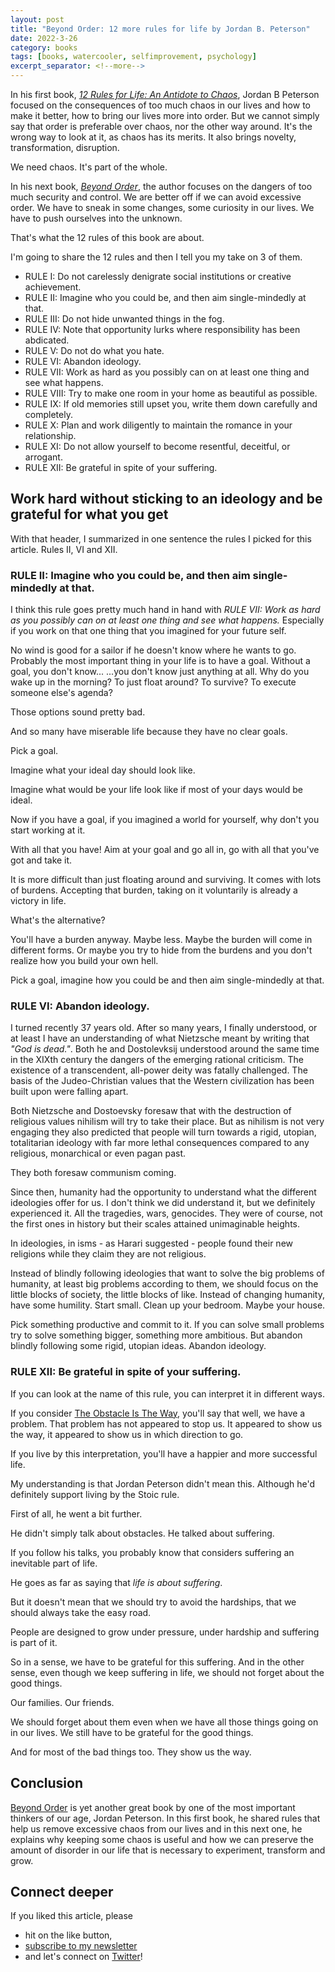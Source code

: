 ```yaml
---
layout: post
title: "Beyond Order: 12 more rules for life by Jordan B. Peterson"
date: 2022-3-26
category: books
tags: [books, watercooler, selfimprovement, psychology]
excerpt_separator: <!--more-->
---
```

In his first book, *[12 Rules for Life: An Antidote to Chaos](https://devreads.sandordargo.com/12-rules-for-life/)*, Jordan B Peterson focused on the consequences of too much chaos in our lives and how to make it better, how to bring our lives more into order. But we cannot simply say that order is preferable over chaos, nor the other way around. It's the wrong way to look at it, as chaos has its merits. It also brings novelty, transformation, disruption.
<!--more-->

We need chaos. It's part of the whole.

In his next book, *[Beyond Order](https://www.amazon.com/Beyond-Order-More-Rules-Life-ebook/dp/B08NP6881K/?&_encoding=UTF8&tag=sandordargo-20&linkCode=ur2&linkId=d9275cf0e8dc877044bb960c1fb73460&camp=1789&creative=9325)*, the author focuses on the dangers of too much security and control. We are better off if we can avoid excessive order. We have to sneak in some changes, some curiosity in our lives. We have to push ourselves into the unknown.

That's what the 12 rules of this book are about.

I'm going to share the 12 rules and then I tell you my take on 3 of them.


- RULE I: Do not carelessly denigrate social institutions or creative achievement.
- RULE II: Imagine who you could be, and then aim single-mindedly at that.
- RULE III: Do not hide unwanted things in the fog.
- RULE IV: Note that opportunity lurks where responsibility has been abdicated.
- RULE V: Do not do what you hate.
- RULE VI: Abandon ideology.
- RULE VII: Work as hard as you possibly can on at least one thing and see what happens.
- RULE VIII: Try to make one room in your home as beautiful as possible.
- RULE IX: If old memories still upset you, write them down carefully and completely.
- RULE X: Plan and work diligently to maintain the romance in your relationship.
- RULE XI: Do not allow yourself to become resentful, deceitful, or arrogant.
- RULE XII: Be grateful in spite of your suffering.


## Work hard without sticking to an ideology and be grateful for what you get

With that header, I summarized in one sentence the rules I picked for this article. Rules II, VI and XII.


### RULE II: Imagine who you could be, and then aim single-mindedly at that.

I think this rule goes pretty much hand in hand with *RULE VII: Work as hard as you possibly can on at least one thing and see what happens.* Especially if you work on that one thing that you imagined for your future self.

No wind is good for a sailor if he doesn't know where he wants to go. Probably the most important thing in your life is to have a goal. Without a goal, you don't know... ...you don't know just anything at all. Why do you wake up in the morning? To just float around? To survive? To execute someone else's agenda?

Those options sound pretty bad.

And so many have miserable life because they have no clear goals.

Pick a goal.

Imagine what your ideal day should look like.

Imagine what would be your life look like if most of your days would be ideal.

Now if you have a goal, if you imagined a world for yourself, why don't you start working at it.

With all that you have! Aim at your goal and go all in, go with all that you've got and take it.

It is more difficult than just floating around and surviving. It comes with lots of burdens. Accepting that burden, taking on it voluntarily is already a victory in life. 

What's the alternative?

You'll have a burden anyway. Maybe less. Maybe the burden will come in different forms. Or maybe you try to hide from the burdens and you don't realize how you build your own hell.

Pick a goal, imagine how you could be and then aim single-mindedly at that.

### RULE VI: Abandon ideology.

I turned recently 37 years old. After so many years, I finally understood, or at least I have an understanding of what Nietzsche meant by writing that *"God is dead."*. Both he and Dostolevksij understood around the same time in the XIXth century the dangers of the emerging rational criticism. The existence of a transcendent, all-power deity was fatally challenged. The basis of the Judeo-Christian values that the Western civilization has been built upon were falling apart.

Both Nietzsche and Dostoevsky foresaw that with the destruction of religious values nihilism will try to take their place. But as nihilism is not very engaging they also predicted that people will turn towards a rigid, utopian, totalitarian ideology with far more lethal consequences compared to any religious, monarchical or even pagan past.

They both foresaw communism coming.

Since then, humanity had the opportunity to understand what the different ideologies offer for us. I don't think we did understand it, but we definitely experienced it. All the tragedies, wars, genocides. They were of course, not the first ones in history but their scales attained unimaginable heights.

In ideologies, in isms - as Harari suggested - people found their new religions while they claim they are not religious.

Instead of blindly following ideologies that want to solve the big problems of humanity, at least big problems according to them, we should focus on the little blocks of society, the little blocks of like. Instead of changing humanity, have some humility. Start small. Clean up your bedroom. Maybe your house. 

Pick something productive and commit to it. If you can solve small problems try to solve something bigger, something more ambitious. But abandon blindly following some rigid, utopian ideas. Abandon ideology.


### RULE XII: Be grateful in spite of your suffering.

If you can look at the name of this rule, you can interpret it in different ways.

If you consider [The Obstacle Is The Way](https://devreads.sandordargo.com/the-obstacle-is-the-way/), you'll say that well, we have a problem. That problem has not appeared to stop us. It appeared to show us the way, it appeared to show us in which direction to go.

If you live by this interpretation, you'll have a happier and more successful life.

My understanding is that Jordan Peterson didn't mean this. Although he'd definitely support living by the Stoic rule.

First of all, he went a bit further.

He didn't simply talk about obstacles. He talked about suffering.

If you follow his talks, you probably know that considers suffering an inevitable part of life.

He goes as far as saying that *life is about suffering*.

But it doesn't mean that we should try to avoid the hardships, that we should always take the easy road.

People are designed to grow under pressure, under hardship and suffering is part of it.

So in a sense, we have to be grateful for this suffering. And in the other sense, even though we keep suffering in life, we should not forget about the good things.

Our families. Our friends.

We should forget about them even when we have all those things going on in our lives. We still have to be grateful for the good things.

And for most of the bad things too. They show us the way.

## Conclusion

[Beyond Order](https://www.amazon.com/Beyond-Order-More-Rules-Life-ebook/dp/B08NP6881K/?&_encoding=UTF8&tag=sandordargo-20&linkCode=ur2&linkId=d9275cf0e8dc877044bb960c1fb73460&camp=1789&creative=9325) is yet another great book by one of the most important thinkers of our age, Jordan Peterson. In this first book, he shared rules that help us remove excessive chaos from our lives and in this next one, he explains why keeping some chaos is useful and how we can preserve the amount of disorder in our life that is necessary to experiment, transform and grow.

## Connect deeper

If you liked this article, please 
- hit on the like button,  
- [subscribe to my newsletter](http://eepurl.com/gvcv1j) 
- and let's connect on [Twitter](https://twitter.com/SandorDargo)!
